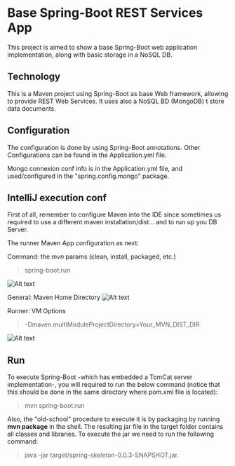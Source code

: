 Base Spring-Boot REST Services App
=======================================

This project is aimed to show a base Spring-Boot web application implementation, along with basic storage in a NoSQL DB.

Technology
---------------------------
This is a Maven project using Spring-Boot as base Web framework, allowing to provide REST Web Services. It uses also a NoSQL BD (MongoDB) t store data documents.

Configuration
---------------------------
The configuration is done by using Spring-Boot annotations. Other Configurations can be found in the Application.yml file.

Mongo connexion conf info is in the Application.yml file, and used/configured in the "spring.config.mongo" package.

IntelliJ execution conf
---------------------------
First of all, remember to configure Maven into the IDE since sometimes us required to use a different maven installation/dist... and to run up you DB Server.

The runner Maven App configuration as next:

Command: the *mvn* params (clean, install, packaged, etc.)
> spring-boot:run

![Alt text](/images/intelliJRun_Params?raw=true)

General: Maven Home Directory
![Alt text](/images/intelliJRun_General?raw=true)

Runner: VM Options
> -Dmaven.multiModuleProjectDirectory=Your_MVN_DIST_DIR

![Alt text](/images/intelliJRun_Runner?raw=true)

Run
---------------------------
To execute Spring-Boot -which has embedded a TomCat server implementation-, you will required to run the below command (notice that this should be done in the same directory where pom.xml file is located):

>mvn spring-boot:run

Also, the "old-school" procedure to execute it is by packaging by running **mvn package** in the shell. The resulting jar file in the target folder contains all classes and libraries. To execute the jar we need to run the following command:

>java -jar target/spring-skeleton-0.0.3-SNAPSHOT.jar.
